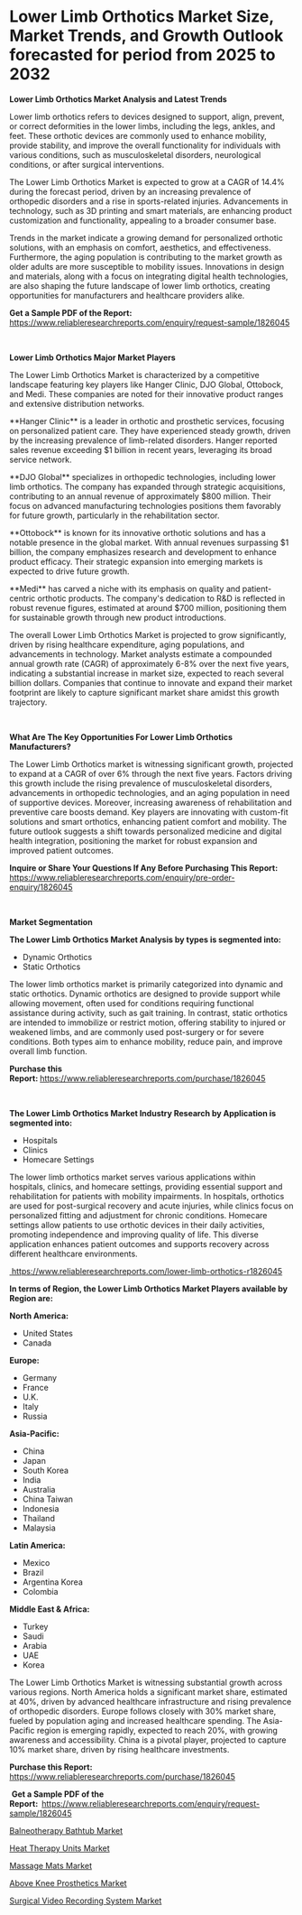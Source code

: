 <p><h1>Lower Limb Orthotics Market Size, Market Trends, and Growth Outlook forecasted for period from 2025 to 2032</h1></p><p><strong>Lower Limb Orthotics Market Analysis and Latest Trends</strong></p>
<p><p>Lower limb orthotics refers to devices designed to support, align, prevent, or correct deformities in the lower limbs, including the legs, ankles, and feet. These orthotic devices are commonly used to enhance mobility, provide stability, and improve the overall functionality for individuals with various conditions, such as musculoskeletal disorders, neurological conditions, or after surgical interventions.</p><p>The Lower Limb Orthotics Market is expected to grow at a CAGR of 14.4% during the forecast period, driven by an increasing prevalence of orthopedic disorders and a rise in sports-related injuries. Advancements in technology, such as 3D printing and smart materials, are enhancing product customization and functionality, appealing to a broader consumer base. </p><p>Trends in the market indicate a growing demand for personalized orthotic solutions, with an emphasis on comfort, aesthetics, and effectiveness. Furthermore, the aging population is contributing to the market growth as older adults are more susceptible to mobility issues. Innovations in design and materials, along with a focus on integrating digital health technologies, are also shaping the future landscape of lower limb orthotics, creating opportunities for manufacturers and healthcare providers alike.</p></p>
<p><strong>Get a Sample PDF of the Report:&nbsp;</strong> <a href="https://www.reliableresearchreports.com/enquiry/request-sample/1826045?utm_campaign=83&utm_medium=2&utm_source=Github&utm_content=ia&utm_term=03032025&utm_id=lower-limb-orthotics">https://www.reliableresearchreports.com/enquiry/request-sample/1826045</a></p>
<p>&nbsp;</p>
<p><strong>Lower Limb Orthotics Major Market Players</strong></p>
<p><p>The Lower Limb Orthotics Market is characterized by a competitive landscape featuring key players like Hanger Clinic, DJO Global, Ottobock, and Medi. These companies are noted for their innovative product ranges and extensive distribution networks.</p><p>**Hanger Clinic** is a leader in orthotic and prosthetic services, focusing on personalized patient care. They have experienced steady growth, driven by the increasing prevalence of limb-related disorders. Hanger reported sales revenue exceeding $1 billion in recent years, leveraging its broad service network.</p><p>**DJO Global** specializes in orthopedic technologies, including lower limb orthotics. The company has expanded through strategic acquisitions, contributing to an annual revenue of approximately $800 million. Their focus on advanced manufacturing technologies positions them favorably for future growth, particularly in the rehabilitation sector.</p><p>**Ottobock** is known for its innovative orthotic solutions and has a notable presence in the global market. With annual revenues surpassing $1 billion, the company emphasizes research and development to enhance product efficacy. Their strategic expansion into emerging markets is expected to drive future growth.</p><p>**Medi** has carved a niche with its emphasis on quality and patient-centric orthotic products. The company's dedication to R&D is reflected in robust revenue figures, estimated at around $700 million, positioning them for sustainable growth through new product introductions.</p><p>The overall Lower Limb Orthotics Market is projected to grow significantly, driven by rising healthcare expenditure, aging populations, and advancements in technology. Market analysts estimate a compounded annual growth rate (CAGR) of approximately 6-8% over the next five years, indicating a substantial increase in market size, expected to reach several billion dollars. Companies that continue to innovate and expand their market footprint are likely to capture significant market share amidst this growth trajectory.</p></p>
<p>&nbsp;</p>
<p><strong>What Are The Key Opportunities For Lower Limb Orthotics Manufacturers?</strong></p>
<p><p>The Lower Limb Orthotics market is witnessing significant growth, projected to expand at a CAGR of over 6% through the next five years. Factors driving this growth include the rising prevalence of musculoskeletal disorders, advancements in orthopedic technologies, and an aging population in need of supportive devices. Moreover, increasing awareness of rehabilitation and preventive care boosts demand. Key players are innovating with custom-fit solutions and smart orthotics, enhancing patient comfort and mobility. The future outlook suggests a shift towards personalized medicine and digital health integration, positioning the market for robust expansion and improved patient outcomes.</p></p>
<p><strong>Inquire or Share Your Questions If Any Before Purchasing This Report:</strong> <a href="https://www.reliableresearchreports.com/enquiry/pre-order-enquiry/1826045?utm_campaign=83&utm_medium=2&utm_source=Github&utm_content=ia&utm_term=03032025&utm_id=lower-limb-orthotics">https://www.reliableresearchreports.com/enquiry/pre-order-enquiry/1826045</a></p>
<p>&nbsp;</p>
<p><strong>Market Segmentation</strong></p>
<p><strong>The Lower Limb Orthotics Market Analysis by types is segmented into:</strong></p>
<p><ul><li>Dynamic Orthotics</li><li>Static Orthotics</li></ul></p>
<p><p>The lower limb orthotics market is primarily categorized into dynamic and static orthotics. Dynamic orthotics are designed to provide support while allowing movement, often used for conditions requiring functional assistance during activity, such as gait training. In contrast, static orthotics are intended to immobilize or restrict motion, offering stability to injured or weakened limbs, and are commonly used post-surgery or for severe conditions. Both types aim to enhance mobility, reduce pain, and improve overall limb function.</p></p>
<p><strong>Purchase this Report:&nbsp;</strong><a href="https://www.reliableresearchreports.com/purchase/1826045?utm_campaign=83&utm_medium=2&utm_source=Github&utm_content=ia&utm_term=03032025&utm_id=lower-limb-orthotics">https://www.reliableresearchreports.com/purchase/1826045</a></p>
<p>&nbsp;</p>
<p><strong>The Lower Limb Orthotics Market Industry Research by Application is segmented into:</strong></p>
<p><ul><li>Hospitals</li><li>Clinics</li><li>Homecare Settings</li></ul></p>
<p><p>The lower limb orthotics market serves various applications within hospitals, clinics, and homecare settings, providing essential support and rehabilitation for patients with mobility impairments. In hospitals, orthotics are used for post-surgical recovery and acute injuries, while clinics focus on personalized fitting and adjustment for chronic conditions. Homecare settings allow patients to use orthotic devices in their daily activities, promoting independence and improving quality of life. This diverse application enhances patient outcomes and supports recovery across different healthcare environments.</p></p>
<p><a href="https://www.reliableresearchreports.com/lower-limb-orthotics-r1826045?utm_campaign=83&utm_medium=2&utm_source=Github&utm_content=ia&utm_term=03032025&utm_id=lower-limb-orthotics">&nbsp;https://www.reliableresearchreports.com/lower-limb-orthotics-r1826045</a></p>
<p><strong>In terms of Region, the Lower Limb Orthotics Market Players available by Region are:</strong></p>
<p>
    <p> <strong> North America: </strong>
        <ul>
            <li>United States</li>
            <li>Canada</li>
        </ul>
        </p> 
    <p> <strong> Europe: </strong>
        <ul>
            <li>Germany</li>
            <li>France</li>
            <li>U.K.</li>
            <li>Italy</li>
            <li>Russia</li>
        </ul>
        </p> 
    <p> <strong> Asia-Pacific: </strong>
        <ul>
            <li>China</li>
            <li>Japan</li>
            <li>South Korea</li>
            <li>India</li>
            <li>Australia</li>
            <li>China Taiwan</li>
            <li>Indonesia</li>
            <li>Thailand</li>
            <li>Malaysia</li>
        </ul>
        </p> 
    <p> <strong> Latin America: </strong>
        <ul>
            <li>Mexico</li>
            <li>Brazil</li>
            <li>Argentina Korea</li>
            <li>Colombia</li>
        </ul>
        </p> 
    <p> <strong> Middle East & Africa: </strong>
        <ul>
            <li>Turkey</li>
            <li>Saudi</li>
            <li>Arabia</li>
            <li>UAE</li>
            <li>Korea</li>
        </ul>
    </p>
    </p>
<p><p>The Lower Limb Orthotics Market is witnessing substantial growth across various regions. North America holds a significant market share, estimated at 40%, driven by advanced healthcare infrastructure and rising prevalence of orthopedic disorders. Europe follows closely with 30% market share, fueled by population aging and increased healthcare spending. The Asia-Pacific region is emerging rapidly, expected to reach 20%, with growing awareness and accessibility. China is a pivotal player, projected to capture 10% market share, driven by rising healthcare investments.</p></p>
<p><strong>Purchase this Report: </strong><a href="https://www.reliableresearchreports.com/purchase/1826045?utm_campaign=83&utm_medium=2&utm_source=Github&utm_content=ia&utm_term=03032025&utm_id=lower-limb-orthotics">https://www.reliableresearchreports.com/purchase/1826045</a></p>
<p>&nbsp;<strong>Get a Sample PDF of the Report:&nbsp;&nbsp;</strong><a href="https://www.reliableresearchreports.com/enquiry/request-sample/1826045?utm_campaign=83&utm_medium=2&utm_source=Github&utm_content=ia&utm_term=03032025&utm_id=lower-limb-orthotics">https://www.reliableresearchreports.com/enquiry/request-sample/1826045</a></p>
<p><strong></strong></p>
<p><p><a href="https://github.com/ridchycarlas/Market-Research-Report-List-1/blob/main/balneotherapy-bathtub-market.md?utm_campaign=83&utm_medium=2&utm_source=Github&utm_content=ia&utm_term=03032025&utm_id=lower-limb-orthotics">Balneotherapy Bathtub Market</a></p><p><a href="https://github.com/stohllaackdw/Market-Research-Report-List-1/blob/main/heat-therapy-units-market.md?utm_campaign=83&utm_medium=2&utm_source=Github&utm_content=ia&utm_term=03032025&utm_id=lower-limb-orthotics">Heat Therapy Units Market</a></p><p><a href="https://github.com/fabinbuddygc/Market-Research-Report-List-1/blob/main/massage-mats-market.md?utm_campaign=83&utm_medium=2&utm_source=Github&utm_content=ia&utm_term=03032025&utm_id=lower-limb-orthotics">Massage Mats Market</a></p><p><a href="https://github.com/bramsklizas/Market-Research-Report-List-1/blob/main/above-knee-prosthetics-market.md?utm_campaign=83&utm_medium=2&utm_source=Github&utm_content=ia&utm_term=03032025&utm_id=lower-limb-orthotics">Above Knee Prosthetics Market</a></p><p><a href="https://github.com/catlowdarcys/Market-Research-Report-List-1/blob/main/surgical-video-recording-system-market.md?utm_campaign=83&utm_medium=2&utm_source=Github&utm_content=ia&utm_term=03032025&utm_id=lower-limb-orthotics">Surgical Video Recording System Market</a></p></p>